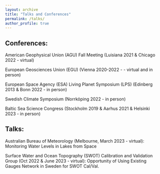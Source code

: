 ```yaml
---
layout: archive
title: "Talks and Conferences"
permalink: /talks/
author_profile: true
---
```


## Conferences:
American Geophysical Union (AGU) Fall Meeting (Luisiana 2021 & Chicago 2022 - virtual)

European Geosciences Union (EGU) (Vienna 2020-2022 -  - virtual and in person)

European Space Agency (ESA) Living Planet Symposium (LPS) (Edinberg 2013 & Bonn 2022 - in person)

Swedish Climate Symposium (Norrköping 2022 - in person)

Baltic Sea Science Congress (Stockholm 2019 & Aarhus 2021 & Helsinki 2023 - in person)

## Talks:
Australian Bureau of Meteorology (Melbourne, March 2023 - virtual):  Monitoring Water Levels in Lakes from Space

Surface Water and Ocean Topography (SWOT) Calibration and Validation Group (Oct 2022 & June 2023 - virtual): Opportunity of Using Existing
Gauges Network in Sweden for SWOT Cal/Val.
